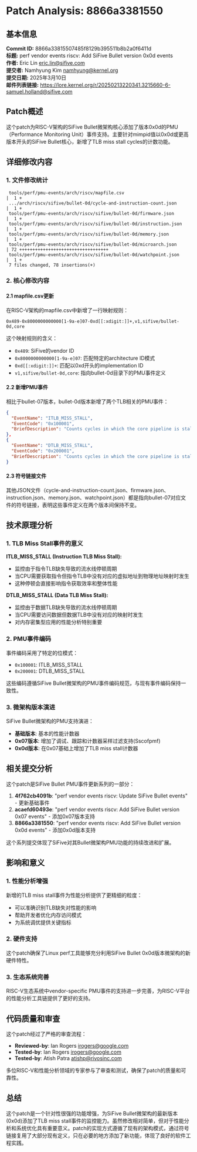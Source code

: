 # Patch Analysis: 8866a3381550

## 基本信息

**Commit ID:** 8866a33815507485f8129b395511b8b2a0f6411d  
**标题:** perf vendor events riscv: Add SiFive Bullet version 0x0d events  
**作者:** Eric Lin <eric.lin@sifive.com>  
**提交者:** Namhyung Kim <namhyung@kernel.org>  
**提交日期:** 2025年3月10日  
**邮件列表链接:** https://lore.kernel.org/r/20250213220341.3215660-6-samuel.holland@sifive.com  

## Patch概述

这个patch为RISC-V架构的SiFive Bullet微架构核心添加了版本0x0d的PMU（Performance Monitoring Unit）事件支持。主要针对mimpid值以0x0d或更高版本开头的SiFive Bullet核心，新增了TLB miss stall cycles的计数功能。

## 详细修改内容

### 1. 文件修改统计

```
 tools/perf/pmu-events/arch/riscv/mapfile.csv                           |  1 +
 .../arch/riscv/sifive/bullet-0d/cycle-and-instruction-count.json       |  1 +
 tools/perf/pmu-events/arch/riscv/sifive/bullet-0d/firmware.json        |  1 +
 tools/perf/pmu-events/arch/riscv/sifive/bullet-0d/instruction.json     |  1 +
 tools/perf/pmu-events/arch/riscv/sifive/bullet-0d/memory.json          |  1 +
 tools/perf/pmu-events/arch/riscv/sifive/bullet-0d/microarch.json       | 72 ++++++++++++++++++++++++++++++++++
 tools/perf/pmu-events/arch/riscv/sifive/bullet-0d/watchpoint.json      |  1 +
 7 files changed, 78 insertions(+)
```

### 2. 核心修改内容

#### 2.1 mapfile.csv更新

在RISC-V架构的mapfile.csv中新增了一行映射规则：

```csv
0x489-0x8000000000000[1-9a-e]07-0xd[[:xdigit:]]+,v1,sifive/bullet-0d,core
```

这个映射规则的含义：
- `0x489`: SiFive的vendor ID
- `0x8000000000000[1-9a-e]07`: 匹配特定的architecture ID模式
- `0xd[[:xdigit:]]+`: 匹配以0xd开头的implementation ID
- `v1,sifive/bullet-0d,core`: 指向bullet-0d目录下的PMU事件定义

#### 2.2 新增PMU事件

相比于bullet-07版本，bullet-0d版本新增了两个TLB相关的PMU事件：

```json
{
  "EventName": "ITLB_MISS_STALL",
  "EventCode": "0x100001",
  "BriefDescription": "Counts cycles in which the core pipeline is stalled due to ITLB Miss"
},
{
  "EventName": "DTLB_MISS_STALL",
  "EventCode": "0x200001",
  "BriefDescription": "Counts cycles in which the core pipeline is stalled due to DTLB Miss"
}
```

#### 2.3 符号链接文件

其他JSON文件（cycle-and-instruction-count.json、firmware.json、instruction.json、memory.json、watchpoint.json）都是指向bullet-07对应文件的符号链接，表明这些事件定义在两个版本间保持不变。

## 技术原理分析

### 1. TLB Miss Stall事件的意义

**ITLB_MISS_STALL (Instruction TLB Miss Stall):**
- 监控由于指令TLB缺失导致的流水线停顿周期
- 当CPU需要获取指令但指令TLB中没有对应的虚拟地址到物理地址映射时发生
- 这种停顿会直接影响指令获取效率和整体性能

**DTLB_MISS_STALL (Data TLB Miss Stall):**
- 监控由于数据TLB缺失导致的流水线停顿周期
- 当CPU需要访问数据但数据TLB中没有对应的映射时发生
- 对内存密集型应用的性能分析特别重要

### 2. PMU事件编码

事件编码采用了特定的位模式：
- `0x100001`: ITLB_MISS_STALL
- `0x200001`: DTLB_MISS_STALL

这些编码遵循SiFive Bullet微架构的PMU事件编码规范，与现有事件编码保持一致性。

### 3. 微架构版本演进

SiFive Bullet微架构的PMU支持演进：
- **基础版本**: 基本的性能计数器
- **0x07版本**: 增加了调试、跟踪和计数器采样过滤支持(Sscofpmf)
- **0x0d版本**: 在0x07基础上增加了TLB miss stall计数器

## 相关提交分析

这个patch是SiFive Bullet PMU事件更新系列的一部分：

1. **4f762cb4091b**: "perf vendor events riscv: Update SiFive Bullet events" - 更新基础事件
2. **acaefd60493e**: "perf vendor events riscv: Add SiFive Bullet version 0x07 events" - 添加0x07版本支持
3. **8866a3381550**: "perf vendor events riscv: Add SiFive Bullet version 0x0d events" - 添加0x0d版本支持

这个系列提交体现了SiFive对其Bullet微架构PMU功能的持续改进和扩展。

## 影响和意义

### 1. 性能分析增强

新增的TLB miss stall事件为性能分析提供了更精细的粒度：
- 可以准确识别TLB缺失对性能的影响
- 帮助开发者优化内存访问模式
- 为系统调优提供关键指标

### 2. 硬件支持

这个patch确保了Linux perf工具能够充分利用SiFive Bullet 0x0d版本微架构的新硬件特性。

### 3. 生态系统完善

RISC-V生态系统中vendor-specific PMU事件的支持进一步完善，为RISC-V平台的性能分析工具链提供了更好的支持。

## 代码质量和审查

这个patch经过了严格的审查流程：
- **Reviewed-by**: Ian Rogers <irogers@google.com>
- **Tested-by**: Ian Rogers <irogers@google.com>
- **Tested-by**: Atish Patra <atishp@rivosinc.com>

多位RISC-V和性能分析领域的专家参与了审查和测试，确保了patch的质量和可靠性。

## 总结

这个patch是一个针对性很强的功能增强，为SiFive Bullet微架构的最新版本(0x0d)添加了TLB miss stall事件的监控能力。虽然修改相对简单，但对于性能分析和系统优化具有重要意义。patch的实现方式遵循了现有的架构模式，通过符号链接复用了大部分现有定义，只在必要的地方添加了新功能，体现了良好的软件工程实践。